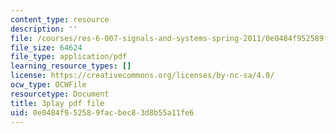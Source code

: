 ```yaml
---
content_type: resource
description: ''
file: /courses/res-6-007-signals-and-systems-spring-2011/0e0484f952589facbec83d8b55a11fe6_TkMsVwzd1C0.pdf
file_size: 64624
file_type: application/pdf
learning_resource_types: []
license: https://creativecommons.org/licenses/by-nc-sa/4.0/
ocw_type: OCWFile
resourcetype: Document
title: 3play pdf file
uid: 0e0484f9-5258-9fac-bec8-3d8b55a11fe6
---
```

